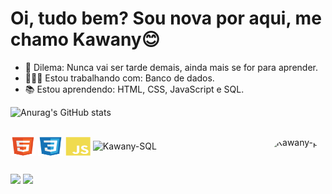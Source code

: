 # Oi, tudo bem? Sou nova por aqui, me chamo Kawany😊

- 🦋 Dilema: Nunca vai ser tarde demais, ainda mais se for para aprender. 
- 👩🏽‍💻 Estou trabalhando com: Banco de dados.
- 📚 Estou aprendendo: HTML, CSS, JavaScript e SQL.


![Anurag's GitHub stats](https://github-readme-stats.vercel.app/api?username=kafrol12&hide=contribs,prs&show_icons=true&theme=radical)

  <div style="display: inline_block"><br>
 <img align="center" alt="Kawany-HTML" height="30" width="40" src="https://raw.githubusercontent.com/devicons/devicon/master/icons/html5/html5-original.svg">
   <img align="center" alt="Kawany-CSS" height="30" width="40" src="https://raw.githubusercontent.com/devicons/devicon/master/icons/css3/css3-original.svg">
  <img align="center" alt="Kawany-Js" height="30" width="40" src="https://raw.githubusercontent.com/devicons/devicon/master/icons/javascript/javascript-plain.svg">
  <img align="center" alt="Kawany-SQL" height="30" width="40" 
src="https://cdn.jsdelivr.net/gh/devicons/devicon/icons/mysql/mysql-original.svg">
  <img align="right" alt="Kawany-pic" height="150" style="border-radius:50px;" src="https://media.discordapp.net/attachments/1106753181603606599/1106753345198227467/perfil_github.png?width=421&height=421">
</div>


##
 
<div> 
  <a href = "mailto:kawany.frandeol@gmail.com"><img src="https://img.shields.io/badge/-Gmail-%23333?style=for-the-badge&logo=gmail&logoColor=white" target="_blank"></a>
  <a href="https://www.linkedin.com/in/kawany-f" target="_blank"><img src="https://img.shields.io/badge/-LinkedIn-%230077B5?style=for-the-badge&logo=linkedin&logoColor=white" target="_blank"></a>   
</div>

